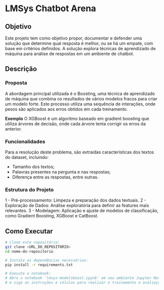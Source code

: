# LMSys Chatbot Arena

## Objetivo
Este projeto tem como objetivo propor, documentar e defender uma solução que determine qual resposta é melhor, ou se há um empate, com base em critérios definidos. A solução explora técnicas de aprendizado de máquina para análise de respostas em um ambiente de chatbot.

## Descrição

### Proposta
A abordagem principal utilizada é o Boosting, uma técnica de aprendizado de máquina que combina os resultados de vários modelos fracos para criar um modelo forte. Este processo utiliza uma sequência de interações, onde pesos são aplicados aos erros obtidos em cada treinamento.

**Exemplo**
O XGBoost é um algoritmo baseado em gradient boosting que utiliza árvores de decisão, onde cada árvore tenta corrigir os erros da anterior.

### Funcionalidades
Para a resolução deste problema, são extraídas características dos textos do dataset, incluindo:

- Tamanho dos textos;
- Palavras presentes na pergunta e nas respostas;
- Diferença entre as respostas, entre outras.

### Estrutura do Projeto
1 - Pré-processamento: Limpeza e preparação dos dados textuais.
2 - Exploração de Dados: Análise exploratória para definir as features mais relevantes.
3 - Modelagem: Aplicação e ajuste de modelos de classificação, como Gradient Boosting, XGBoost e CatBoost.

## Como Executar

```bash
# Clone este repositório:
git clone <URL_DO_REPOSITORIO>
cd nome-do-repositorio

# Instale as dependências necessárias:
pip install -r requirements.txt

# Execute o notebook:
# Abra o notebook 'lmsys-modelsboost.ipynb' em seu ambiente Jupyter Notebook ou Google Colab
# e siga as instruções e células para realizar o treinamento e avaliação dos modelos.
